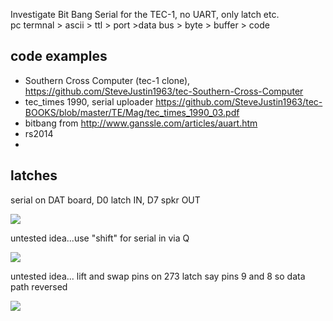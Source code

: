  
Investigate Bit Bang Serial for the TEC-1, no UART, only latch etc.  
pc termnal > ascii > ttl > port >data bus > byte > buffer > code 


## code examples 
* Southern Cross Computer (tec-1 clone), https://github.com/SteveJustin1963/tec-Southern-Cross-Computer
* tec_times 1990, serial uploader https://github.com/SteveJustin1963/tec-BOOKS/blob/master/TE/Mag/tec_times_1990_03.pdf
* bitbang from http://www.ganssle.com/articles/auart.htm
* rs2014
* 

## latches

serial on DAT board, D0 latch IN, D7 spkr OUT 

![](https://github.com/SteveJustin1963/tec-BIT-BANG/blob/master/pics/dat-ser-in2.png)

untested idea...use "shift" for serial in via Q  

![](https://github.com/SteveJustin1963/tec-BIT-BANG/blob/master/pics/another-hack1.png)

untested idea... lift and swap pins on 273 latch say pins 9 and 8 so data path reversed 

![](https://github.com/SteveJustin1963/tec-BIT-BANG/blob/master/pics/swap.png)




 




